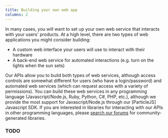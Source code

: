 ```yaml
---
title: Building your own web app
columns: 2
---
```


In many cases, you will want to set up your own web service that interacts with your users' products. At a high level, there are two types of web applications you might consider building:

- A custom web interface your users will use to interact with their hardware
- A back-end web service for automated interactions (e.g. turn on the lights when the sun sets)

Our APIs allow you to build both types of web services, although access controls are somewhat different for users (who have a login/password) and automated web services (which can request access with a variety of permissions). You can build these web services in any programming language (Javascript/Node.js, Ruby, Python, C#, PHP, etc.), although we provide the most support for Javascript/Node.js through our [ParticleJS] Javascript SDK. If you are interested in libraries for interacting with our APIs in other programming languages, please [search our forums](https://community.particle.io) for community-generated libraries.

### TODO
